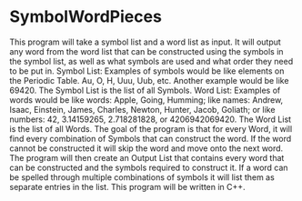 # SymbolWordPieces
This program will take a symbol list and a word list as input. It will output any word from the word list that can be constructed using the symbols in the symbol list, as well as what symbols are used and what order they need to be put in.
Symbol List: Examples of symbols would be like elements on the Periodic Table. Au, O, H, Uuu, Uub, etc. Another example would be like 69420. The Symbol List is the list of all Symbols.
Word List: Examples of words would be like words: Apple, Going, Humming; like names: Andrew, Isaac, Einstein, James, Charles, Newton, Hunter, Jacob, Goliath; or like numbers: 42, 3.14159265, 2.718281828, or 4206942069420. The Word List is the list of all Words.
The goal of the program is that for every Word, it will find every combination of Symbols that can construct the word. If the word cannot be constructed it will skip the word and move onto the next word. The program will then create an Output List that contains every word that can be constructed and the symbols required to construct it. If a word can be spelled through multiple combinations of symbols it will list them as separate entries in the list.
This program will be written in C++.

